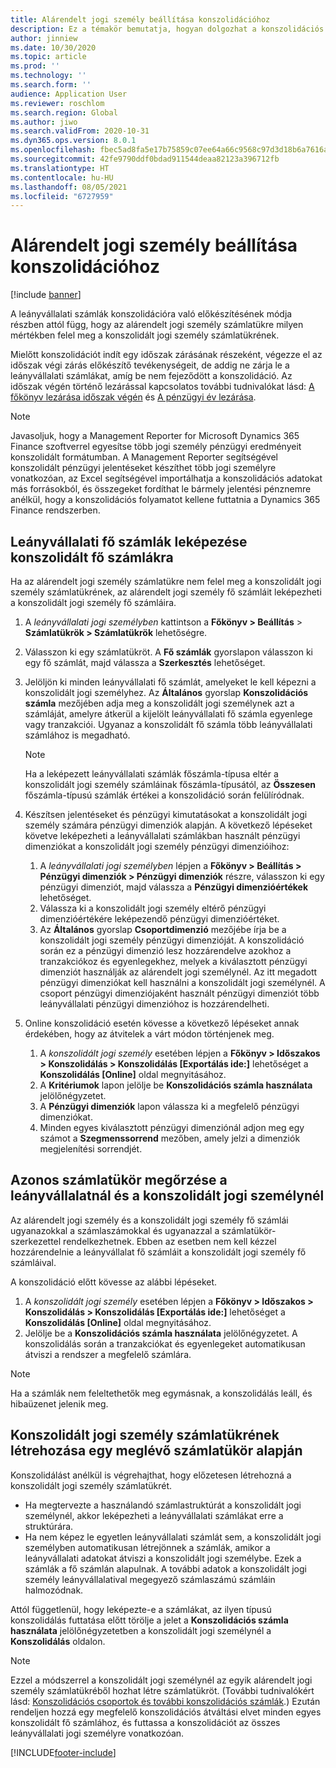 ```yaml
---
title: Alárendelt jogi személy beállítása konszolidációhoz
description: Ez a témakör bemutatja, hogyan dolgozhat a konszolidációs vállalatok számlatükreivel.
author: jinniew
ms.date: 10/30/2020
ms.topic: article
ms.prod: ''
ms.technology: ''
ms.search.form: ''
audience: Application User
ms.reviewer: roschlom
ms.search.region: Global
ms.author: jiwo
ms.search.validFrom: 2020-10-31
ms.dyn365.ops.version: 8.0.1
ms.openlocfilehash: fbec5ad8fa5e17b75859c07ee64a66c9568c97d3d18b6a7616a64303d3a33f10
ms.sourcegitcommit: 42fe9790ddf0bdad911544deaa82123a396712fb
ms.translationtype: HT
ms.contentlocale: hu-HU
ms.lasthandoff: 08/05/2021
ms.locfileid: "6727959"
---
```

# <a name="set-up-a-subsidiary-legal-entity-for-consolidation"></a>Alárendelt jogi személy beállítása konszolidációhoz

[!include [banner](../includes/banner.md)]

A leányvállalati számlák konszolidációra való előkészítésének módja részben attól függ, hogy az alárendelt jogi személy számlatükre milyen mértékben felel meg a konszolidált jogi személy számlatükrének.

Mielőtt konszolidációt indít egy időszak zárásának részeként, végezze el az időszak végi zárás előkészítő tevékenységeit, de addig ne zárja le a leányvállalati számlákat, amíg be nem fejeződött a konszolidáció. Az időszak végén történő lezárással kapcsolatos további tudnivalókat lásd: [A főkönyv lezárása időszak végén](close-general-ledger-at-period-end.md) és [A pénzügyi év lezárása](tasks/close-fiscal-year.md).

> [!NOTE]
>  Javasoljuk, hogy a Management Reporter for Microsoft Dynamics 365 Finance szoftverrel egyesítse több jogi személy pénzügyi eredményeit konszolidált formátumban. A Management Reporter segítségével konszolidált pénzügyi jelentéseket készíthet több jogi személyre vonatkozóan, az Excel segítségével importálhatja a konszolidációs adatokat más forrásokból, és összegeket fordíthat le bármely jelentési pénznemre anélkül, hogy a konszolidációs folyamatot kellene futtatnia a Dynamics 365 Finance rendszerben.

## <a name="map-subsidiary-main-accounts-to-consolidated-main-accounts"></a>Leányvállalati fő számlák leképezése konszolidált fő számlákra

Ha az alárendelt jogi személy számlatükre nem felel meg a konszolidált jogi személy számlatükrének, az alárendelt jogi személy fő számláit leképezheti a konszolidált jogi személy fő számláira.

1. A *leányvállalati jogi személyben* kattintson a **Főkönyv \> Beállítás** \> **Számlatükrök \> Számlatükrök** lehetőségre.
2. Válasszon ki egy számlatükröt. A **Fő számlák** gyorslapon válasszon ki egy fő számlát, majd válassza a **Szerkesztés** lehetőséget.
3. Jelöljön ki minden leányvállalati fő számlát, amelyeket le kell képezni a konszolidált jogi személyhez. Az **Általános** gyorslap **Konszolidációs számla** mezőjében adja meg a konszolidált jogi személynek azt a számláját, amelyre átkerül a kijelölt leányvállalati fő számla egyenlege vagy tranzakciói. Ugyanaz a konszolidált fő számla több leányvállalati számlához is megadható.

    > [!NOTE]
    > Ha a leképezett leányvállalati számlák főszámla-típusa eltér a konszolidált jogi személy számláinak főszámla-típusától, az **Összesen** főszámla-típusú számlák értékei a konszolidáció során felülíródnak.

4. Készítsen jelentéseket és pénzügyi kimutatásokat a konszolidált jogi személy számára pénzügyi dimenziók alapján. A következő lépéseket követve leképezheti a leányvállalati számlákban használt pénzügyi dimenziókat a konszolidált jogi személy pénzügyi dimenzióihoz:

    1. A *leányvállalati jogi személyben* lépjen a **Főkönyv \> Beállítás \> Pénzügyi dimenziók \> Pénzügyi dimenziók** részre, válasszon ki egy pénzügyi dimenziót, majd válassza a **Pénzügyi dimenzióértékek** lehetőséget.
    2. Válassza ki a konszolidált jogi személy eltérő pénzügyi dimenzióértékére leképezendő pénzügyi dimenzióértéket.
    3. Az **Általános** gyorslap **Csoportdimenzió** mezőjébe írja be a konszolidált jogi személy pénzügyi dimenzióját. A konszolidáció során ez a pénzügyi dimenzió lesz hozzárendelve azokhoz a tranzakciókoz és egyenlegekhez, melyek a kiválasztott pénzügyi dimenziót használják az alárendelt jogi személynél. Az itt megadott pénzügyi dimenziókat kell használni a konszolidált jogi személynél. A csoport pénzügyi dimenziójaként használt pénzügyi dimenziót több leányvállalati pénzügyi dimenzióhoz is hozzárendelheti.

5. Online konszolidáció esetén kövesse a következő lépéseket annak érdekében, hogy az átvitelek a várt módon történjenek meg.

    1. A *konszolidált jogi személy* esetében lépjen a **Főkönyv \> Időszakos \> Konszolidálás \> Konszolidálás \[Exportálás ide:\]** lehetőséget a **Konszolidálás \[Online\]** oldal megnyitásához.
    2. A **Kritériumok** lapon jelölje be **Konszolidációs számla használata** jelölőnégyzetet.
    3. A **Pénzügyi dimenziók** lapon válassza ki a megfelelő pénzügyi dimenziókat.
    4. Minden egyes kiválasztott pénzügyi dimenziónál adjon meg egy számot a **Szegmenssorrend** mezőben, amely jelzi a dimenziók megjelenítési sorrendjét.

## <a name="maintain-the-same-chart-of-accounts-in-the-subsidiary-and-consolidated-legal-entities"></a>Azonos számlatükör megőrzése a leányvállalatnál és a konszolidált jogi személynél

Az alárendelt jogi személy és a konszolidált jogi személy fő számlái ugyanazokkal a számlaszámokkal és ugyanazzal a számlatükör-szerkezettel rendelkezhetnek. Ebben az esetben nem kell kézzel hozzárendelnie a leányvállalat fő számláit a konszolidált jogi személy fő számláival.

A konszolidáció előtt kövesse az alábbi lépéseket.

1. A *konszolidált jogi személy* esetében lépjen a **Főkönyv \> Időszakos \> Konszolidálás \> Konszolidálás \[Exportálás ide:\]** lehetőséget a **Konszolidálás \[Online\]** oldal megnyitásához.
2. Jelölje be a **Konszolidációs számla használata** jelölőnégyzetet. A konszolidálás során a tranzakciókat és egyenlegeket automatikusan átviszi a rendszer a megfelelő számlára.

> [!NOTE]
> Ha a számlák nem feleltethetők meg egymásnak, a konszolidálás leáll, és hibaüzenet jelenik meg.

## <a name="create-a-chart-of-accounts-for-the-consolidated-legal-entity-based-on-an-existing-chart-of-accounts"></a>Konszolidált jogi személy számlatükrének létrehozása egy meglévő számlatükör alapján

Konszolidálást anélkül is végrehajthat, hogy előzetesen létrehozná a konszolidált jogi személy számlatükrét.

- Ha megtervezte a használandó számlastruktúrát a konszolidált jogi személynél, akkor leképezheti a leányvállalati számlákat erre a struktúrára.
- Ha nem képez le egyetlen leányvállalati számlát sem, a konszolidált jogi személyben automatikusan létrejönnek a számlák, amikor a leányvállalati adatokat átviszi a konszolidált jogi személybe. Ezek a számlák a fő számlán alapulnak. A további adatok a konszolidált jogi személy leányvállalatival megegyező számlaszámú számláin halmozódnak.

Attól függetlenül, hogy leképezte-e a számlákat, az ilyen típusú konszolidálás futtatása előtt törölje a jelet a **Konszolidációs számla használata** jelölőnégyzetetben a konszolidált jogi személynél a **Konszolidálás** oldalon.

> [!NOTE]
> Ezzel a módszerrel a konszolidált jogi személynél az egyik alárendelt jogi személy számlatükréből hozhat létre számlatükröt. (További tudnivalókért lásd: [Konszolidációs csoportok és további konszolidációs számlák](../budgeting/consolidation-account-groups-consolidation-accounts.md).) Ezután rendeljen hozzá egy megfelelő konszolidációs átváltási elvet minden egyes konszolidált fő számlához, és futtassa a konszolidációt az összes leányvállalati jogi személyre vonatkozóan.


[!INCLUDE[footer-include](../../includes/footer-banner.md)]